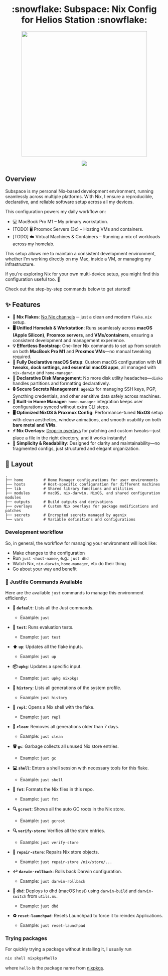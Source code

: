 <h1 align="center">:snowflake: Subspace: Nix Config for Helios Station :snowflake:</h1>

<p align="center">
  <img src="https://raw.githubusercontent.com/catppuccin/catppuccin/main/assets/palette/macchiato.png" width="400" />
</p>

<p align="center">
    <a href="https://nixos.org/">
        <img src="https://img.shields.io/badge/NixOS-25.05-informational.svg?style=for-the-badge&logo=nixos&color=F2CDCD&logoColor=D9E0EE&labelColor=302D41"></a>
  </a>
</p>

## Overview

Subspace is my personal Nix-based development environment, running seamlessly across multiple
platforms. With Nix, I ensure a reproducible, declarative, and reliable software setup across all my
devices.

This configuration powers my daily workflow on:

- 💻 MacBook Pro M1 – My primary workstation.
- [TODO] 🖥️ Proxmox Servers (3x) – Hosting VMs and containers.
- [TODO] ☁️ Virtual Machines & Containers – Running a mix of workloads across my homelab.

This setup allows me to maintain a consistent development environment, whether I'm working directly
on my Mac, inside a VM, or managing my infrastructure.

If you're exploring Nix for your own multi-device setup, you might find this configuration useful
too. 🚀

Check out the step-by-step commands below to get started!

## ✨ Features

- **🚀 Nix Flakes**: [No Nix channels](#why-nix-flakes) ─ just a clean and modern `flake.nix` setup.
- **🖥️ Unified Homelab & Workstation**: Runs seamlessly across **macOS (Apple Silicon)**, **Proxmox
  servers**, and **VMs/containers**, ensuring a consistent development and management experience.
- **💡 Effortless Bootstrap**: One-liner Nix commands to set up from scratch on both **MacBook Pro
  M1** and **Proxmox VMs**—no manual tweaking required.
- **🔧 Fully Declarative macOS Setup**: Custom macOS configuration with **UI tweaks, dock settings,
  and essential macOS apps**, all managed with `nix-darwin` and `home-manager`.
- **💾 Declarative Disk Management**: No more disk utility headaches—`disko` handles partitions and
  formatting declaratively.
- **🔒 Secure Secrets Management**: **`agenix`** for managing SSH keys, PGP, Syncthing credentials,
  and other sensitive data safely across machines.
- **🏡 Built-in Home Manager**: `home-manager` integration keeps user configurations synced without
  extra CLI steps.
- **🖥️ Optimized NixOS & Proxmox Config**: Performance-tuned **NixOS** setup with clean aesthetics,
  window animations, and smooth usability on both **bare metal and VMs**.
- **⚡ Nix Overlays**:
  [Drop-in overlays](https://github.com/dustinlyons/nixos-config/tree/main/overlays) for patching
  and custom tweaks—just place a file in the right directory, and it works instantly!
- **📜 Simplicity & Readability**: Designed for clarity and maintainability—no fragmented configs,
  just structured and elegant organization.

## 📁 Layout

```
.
├── home         # Home Manager configurations for user environments
├── hosts        # Host-specific configuration for different machines
├── lib          # Shared library functions and utilities
├── modules      # macOS, nix-darwin, NixOS, and shared configuration modules
├── outputs      # Build outputs and derivations
├── overlays     # Custom Nix overlays for package modifications and patches
├── secrets      # Encrypted secrets managed by agenix
└── vars         # Variable definitions and configurations
```

### Development workflow

So, in general, the workflow for managing your environment will look like:

- Make changes to the configuration
- Run `just <host-name>`, e.g.: `just dhd`
- Watch Nix, `nix-darwin`, `home-manager`, etc do their thing
- Go about your way and benefit

### 🚀 Justfile Commands Available

Here are the available `just` commands to manage this environment efficiently:
- **📜 `default`**: Lists all the Just commands.
  - Example: `just`

- **🧪 `test`**: Runs evaluation tests.
  - Example: `just test`

- **⬆️ `up`**: Updates all the flake inputs.
  - Example: `just up`

- **📦 `upkg`**: Updates a specific input.
  - Example: `just upkg nixpkgs`

- **📜 `history`**: Lists all generations of the system profile.
  - Example: `just history`

- **🔄 `repl`**: Opens a Nix shell with the flake.
  - Example: `just repl`

- **🧹 `clean`**: Removes all generations older than 7 days.
  - Example: `just clean`

- **🗑️ `gc`**: Garbage collects all unused Nix store entries.
  - Example: `just gc`

- **💻 `shell`**: Enters a shell session with necessary tools for this flake.
  - Example: `just shell`

- **📝 `fmt`**: Formats the Nix files in this repo.
  - Example: `just fmt`

- **🔍 `gcroot`**: Shows all the auto GC roots in the Nix store.
  - Example: `just gcroot`

- **🔍 `verify-store`**: Verifies all the store entries.
  - Example: `just verify-store`

- **🔧 `repair-store`**: Repairs Nix store objects.
  - Example: `just repair-store /nix/store/...`

- **↩️ `darwin-rollback`**: Rolls back Darwin configuration.
  - Example: `just darwin-rollback`

- **🚀 `dhd`**: Deploys to dhd (macOS host) using `darwin-build` and `darwin-switch` from `utils.nu`.
  - Example: `just dhd`

- **♻️ `reset-launchpad`**: Resets Launchpad to force it to reindex Applications.
  - Example: `just reset-launchpad`

### Trying packages

For quickly trying a package without installing it, I usually run

```sh
nix shell nixpkgs#hello
```

where `hello` is the package name from [nixpkgs](https://search.nixos.org/packages).
